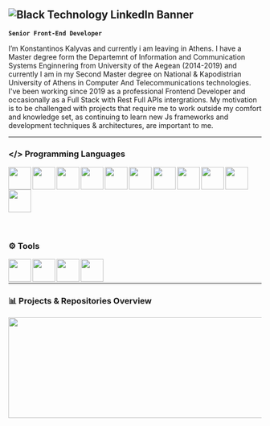 ## ![Black Technology LinkedIn Banner](https://github.com/user-attachments/assets/cbdb339f-62a7-4321-a857-4a8abbdd28c1)


**`Senior Front-End Developer`** 

I’m Konstantinos Kalyvas and currently i am leaving in Athens.
I have a Master degree form the Departemnt of Information and
Communication Systems Enginnering from University of the Aegean (2014-2019) and currently I am in my Second Master degree on National & Kapodistrian University of Athens in Computer And Telecommunications technologies. I've been working since 2019 as a professional Frontend Developer and occasionally as a Full Stack with Rest Full APIs intergrations.
My motivation is to be challenged with projects that require me to work outside my comfort and knowledge set, as continuing to learn new Js frameworks and development techniques & architectures, are important to me.


---
### </> Programming Languages
 <div margin-top="15">
  <img align="left" src="https://cdn.jsdelivr.net/gh/devicons/devicon@latest/icons/vuejs/vuejs-original-wordmark.svg" width="45px"/>
  <img align="left" src="https://cdn.jsdelivr.net/gh/devicons/devicon@latest/icons/nuxtjs/nuxtjs-original.svg" width="45px" />
  <img align="left" src="https://cdn.jsdelivr.net/gh/devicons/devicon@latest/icons/react/react-original-wordmark.svg" width="45px"/>
  <img align="left" src="https://cdn.jsdelivr.net/gh/devicons/devicon@latest/icons/javascript/javascript-original.svg" width="45px"/>
  <img align="left" src="https://cdn.jsdelivr.net/gh/devicons/devicon@latest/icons/css3/css3-original.svg" width="45px"/>
  <img align="left" src="https://cdn.jsdelivr.net/gh/devicons/devicon@latest/icons/html5/html5-original.svg" width="45px"/>
  <img align="left" src="https://cdn.jsdelivr.net/gh/devicons/devicon@latest/icons/tailwindcss/tailwindcss-original.svg" width="45px"/>
  <img align="left" src="https://cdn.jsdelivr.net/gh/devicons/devicon@latest/icons/bootstrap/bootstrap-original.svg" width="45px"/>
  <img align="left" src="https://cdn.jsdelivr.net/gh/devicons/devicon@latest/icons/spring/spring-original.svg" width="45px"/>
  <img align="left" src="https://cdn.jsdelivr.net/gh/devicons/devicon@latest/icons/java/java-original.svg" width="45px"/>
  <img src="https://cdn.jsdelivr.net/gh/devicons/devicon@latest/icons/python/python-original.svg" width="45px"/>
 </div>

 <br/>
 <br/>

### ⚙️ Tools
<div margin-top="15">
 <img align="left" src="https://cdn.jsdelivr.net/gh/devicons/devicon@latest/icons/linux/linux-original.svg" width="45px"/>
 <img align="left" src="https://cdn.jsdelivr.net/gh/devicons/devicon@latest/icons/git/git-original.svg" width="45px"/>
 <img align="left" src="https://cdn.jsdelivr.net/gh/devicons/devicon@latest/icons/npm/npm-original-wordmark.svg" width="45px"/>
 <img align="left" src="https://cdn.jsdelivr.net/gh/devicons/devicon@latest/icons/yarn/yarn-original.svg" width="45px"/>
</div>

 <br/>
 <br/>
 
---


 ### 📊 Projects & Repositories Overview
 <div align="center" href="https://github.com/anuraghazra/github-readme-stats">
  <img width=900 height=200 align="center" src="https://github-readme-stats.vercel.app/api?username=pateras95&show_icons=true&rank_icon=github&theme=radical" />
</div>
<!--  ![Anurag's GitHub stats](https://github-readme-stats.vercel.app/api?username=pateras95&show_icons=true&rank_icon=github&theme=radical) -->

<!--
**pateras95/pateras95** is a ✨ _special_ ✨ repository because its `README.md` (this file) appears on your GitHub profile.

Here are some ideas to get you started:

- 🔭 I’m currently working on ...
- 🌱 I’m currently learning ...
- 👯 I’m looking to collaborate on ...
- 🤔 I’m looking for help with ...
- 💬 Ask me about ...
- 📫 How to reach me: ...
- 😄 Pronouns: ...
- ⚡ Fun fact: ...
-->
